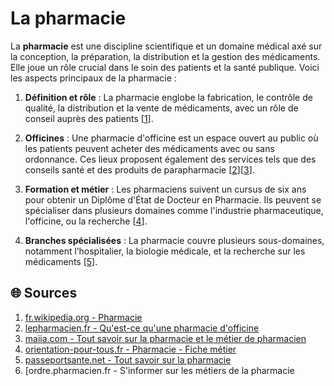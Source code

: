 # La pharmacie

La **pharmacie** est une discipline scientifique et un domaine médical axé sur la conception, la préparation, la distribution et la gestion des médicaments. Elle joue un rôle crucial dans le soin des patients et la santé publique. Voici les aspects principaux de la pharmacie :

1. **Définition et rôle** : La pharmacie englobe la fabrication, le contrôle de qualité, la distribution et la vente de médicaments, avec un rôle de conseil auprès des patients [[1](https://www.maiia.com/pharmacie/article/pharmacie-et-pharmacien-definition/)].
  
2. **Officines** : Une pharmacie d'officine est un espace ouvert au public où les patients peuvent acheter des médicaments avec ou sans ordonnance. Ces lieux proposent également des services tels que des conseils santé et des produits de parapharmacie [[2](https://fr.wikipedia.org/wiki/Pharmacie)][[3](http://www.lepharmacien.fr/blog-pharmacien/article/qu-est-ce-qu-une-pharmacie)].
  
3. **Formation et métier** : Les pharmaciens suivent un cursus de six ans pour obtenir un Diplôme d'État de Docteur en Pharmacie. Ils peuvent se spécialiser dans plusieurs domaines comme l'industrie pharmaceutique, l'officine, ou la recherche [[4](https://www.ordre.pharmacien.fr/je-suis/etudiant/s-informer-sur-les-metiers-de-la-pharmacie)].
  
4. **Branches spécialisées** : La pharmacie couvre plusieurs sous-domaines, notamment l’hospitalier, la biologie médicale, et la recherche sur les médicaments [[5](https://www.passeportsante.net/fr/specialites-medicales/Fiche.aspx?doc=tout-savoir-pharmacie)].
  

## 🌐 Sources

1. [fr.wikipedia.org - Pharmacie](https://fr.wikipedia.org/wiki/Pharmacie)
2. [lepharmacien.fr - Qu'est-ce qu'une pharmacie d'officine](http://www.lepharmacien.fr/blog-pharmacien/article/qu-est-ce-qu-une-pharmacie)
3. [maiia.com - Tout savoir sur la pharmacie et le métier de pharmacien](https://www.maiia.com/pharmacie/article/pharmacie-et-pharmacien-definition/)
4. [orientation-pour-tous.fr - Pharmacie - Fiche métier](https://www.orientation-pour-tous.fr/metier/pharmacie,12397.html)
5. [passeportsante.net - Tout savoir sur la pharmacie](https://www.passeportsante.net/fr/specialites-medicales/Fiche.aspx?doc=tout-savoir-pharmacie)
6. [ordre.pharmacien.fr - S'informer sur les métiers de la pharmacie
